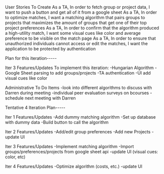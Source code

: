 User Stories To Create
As a TA, In order to fetch group or project data, I want to push a button and get all of it from a google sheet
As a TA, In order to optimize matches, I want a matching algorithm that pairs groups to projects that maximizes the amount of groups that get one of their top project preferences
As a TA, In order to confirm that the algorithm produced a high-utility match, I want some visual cues like color and average preference  to be visible on the match page
As a TA, In order to ensure that unauthorized individuals cannot access or edit the matches, I want the application to be protected by authentication

Plan for this iteration-----

Iter 3 Features/Updates
To implement this iteration:
-Hungarian Algorithm
-Google Sheet parsing to add groups/projects
-TA authentication
-UI add visual cues like color

Administrative To Do Items
-look into different algorithms to discuss with Darren during meeting
-individual peer evaluation surveys on bcourses
-schedule next meeting with Darren

Tentative 4 Iteration Plan-----

Iter 1 Features/Updates
-Add dummy matching algorithm
-Set up database with dummy data
-Build button to call the algorithm

Iter 2 Features/Updates
-Add/edit group preferences
-Add new Projects
-update UI

Iter 3 Features/Updates
-Implement matching algorithm
-Import groups/preferences/projects from google sheet api
-update UI (visual cues: color, etc)

Iter 4 Features/Updates
-Optimize algorithm (costs, etc.)
-update UI